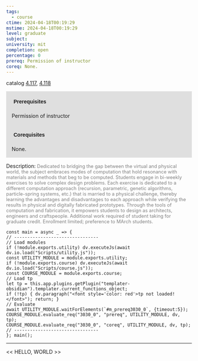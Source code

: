 ```yaml
---
tags:
  - course
ctime: 2024-04-18T00:19:29
mstime: 2024-04-18T00:19:29
level: graduate
subject: 
university: mit
completion: open
percentage: 0
prereq: Permission of instructor
coreq: None.
---
```


catalog [4.117](http://student.mit.edu/catalog/m4a.html#4.117), [4.118](http://student.mit.edu/catalog/m4a.html#4.118)

<span style="display: block; padding: 15px; background-color: rgb(100, 100, 100, 0.2);"><font id="m_prereq3030_0" style="display: block; font-family: Arial, sans-serif; font-weight: bold; padding: 5px">Prerequisites</font><br><span id="prereq3030_0">Permission of instructor</span></span>
<span style="display: block; padding: 15px; background-color: rgb(100, 100, 100, 0.2);"><font id="m_coreq3030_0" style="display: block; font-family: Arial, sans-serif; font-weight: bold; padding: 5px">Corequisites</font><br><span id="coreq3030_0">None.</span></span>

<font style="">Description:</font>
<font style="color: grey; font-size: 0.8rem;">Dedicated to bridging the gap between the virtual and physical world, the subject embraces modes of computation that hold resonance with materials and methods that beg to be computed. Students engage in bi-weekly exercises to solve complex design problems. Each exercise is dedicated to a different computation approach (recursion, parametric, genetic algorithms, particle-spring systems, etc.) that is married to a physical challenge, thereby learning the advantages and disadvantages to each approach while verifying the results in physical and digitally fabricated prototypes. Through the tools of computation and fabrication, it empowers students to design as architects, engineers and craftspeople. Additional work required of student taking for graduate credit. Enrollment limited; preference to MArch students.</font>

```dataviewjs
const main = async _ => {
// --------------------------------
// Load modules
if (!module.exports.utility) dv.executeJs(await dv.io.load("Scripts/utility.js"));
const UTILITY_MODULE = module.exports.utility;
if (!module.exports.course) dv.executeJs(await dv.io.load("Scripts/course.js"));
const COURSE_MODULE = module.exports.course;
// Load tp
let tp = this.app.plugins.getPlugin("templater-obsidian").templater.current_functions_object;
if (!tp) { dv.paragraph("<font style='color: red'>tp not loaded!</font>"); return; }
// Evaluate
await UTILITY_MODULE.waitForElements(`#m_prereq3030_0`, {timeout:5});
COURSE_MODULE.evaluate_req("3030_0", "prereq", UTILITY_MODULE, dv, tp);
COURSE_MODULE.evaluate_req("3030_0", "coreq", UTILITY_MODULE, dv, tp);
// --------------------------------
}; main();
```

---

<< HELLO, WORLD >>
